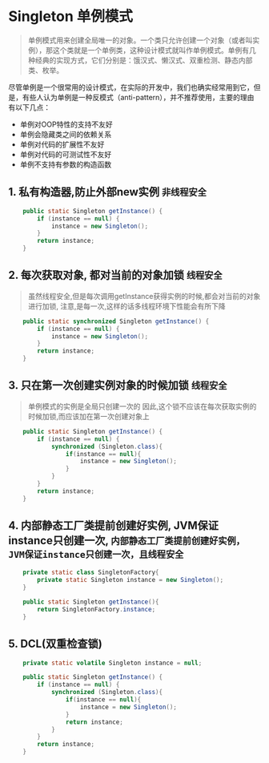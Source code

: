 # Singleton 单例模式

> 单例模式用来创建全局唯一的对象。一个类只允许创建一个对象（或者叫实例），那这个类就是一个单例类，这种设计模式就叫作单例模式。单例有几种经典的实现方式，它们分别是：饿汉式、懒汉式、双重检测、静态内部类、枚举。

尽管单例是一个很常用的设计模式，在实际的开发中，我们也确实经常用到它，但是，有些人认为单例是一种反模式（anti-pattern），并不推荐使用，主要的理由有以下几点：

- 单例对OOP特性的支持不友好
- 单例会隐藏类之间的依赖关系
- 单例对代码的扩展性不友好
- 单例对代码的可测试性不友好
- 单例不支持有参数的构造函数

## 1. 私有构造器,防止外部new实例 `非线程安全`

```java
    public static Singleton getInstance() {
        if (instance == null) {
            instance = new Singleton();
        }
        return instance;
    }
```

## 2. 每次获取对象, 都对当前的对象加锁 `线程安全`

> 虽然线程安全,但是每次调用getInstance获得实例的时候,都会对当前的对象进行加锁, 注意,是每一次,这样的话多线程环境下性能会有所下降

```java
    public static synchronized Singleton getInstance() {
        if (instance == null) {
            instance = new Singleton();
        }
        return instance;
    }
```

## 3. 只在第一次创建实例对象的时候加锁 `线程安全`

> 单例模式的实例是全局只创建一次的 因此,这个锁不应该在每次获取实例的时候加锁,而应该加在第一次创建对象上

```java
    public static Singleton getInstance() {
        if (instance == null) {
            synchronized (Singleton.class){
                if(instance == null){
                    instance = new Singleton();
                }
            }
        }
        return instance;
    }
```

## 4. 内部静态工厂类提前创建好实例, JVM保证instance只创建一次, `内部静态工厂类提前创建好实例，JVM保证instance只创建一次，且线程安全`

```java
    private static class SingletonFactory{
        private static Singleton instance = new Singleton();
    }

    public static Singleton getInstance(){
        return SingletonFactory.instance;
    }
```

## 5. DCL(双重检查锁)

```java
    private static volatile Singleton instance = null;

    public static Singleton getInstance() {
        if (instance == null) {
            synchronized (Singleton.class){
                if(instance == null){
                    instance = new Singleton();
                }
                return instance;
            }
        }
        return instance;
    }
```
